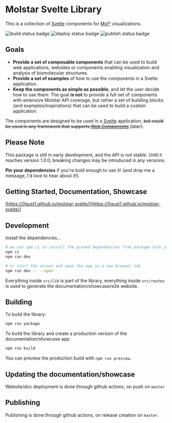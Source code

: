 # Molstar Svelte Library

This is a collection of [Svelte](https://svelte.dev) components for [Mol\*](https://molstar.org) visualizations.

![build status badge](https://github.com/0gust1/molstar-svelte/actions/workflows/build.yml/badge.svg?event=push) ![deploy status badge](https://github.com/0gust1/molstar-svelte/actions/workflows/deploy.yml/badge.svg?event=push) ![publish status badge](https://github.com/0gust1/molstar-svelte/actions/workflows/publish.yml/badge.svg?event=release)


## Goals 
- **Provide a set of composable components** that can be used to build web applications, websites or components enabling visualization and analysis of biomolecular structures.
- **Provide a set of examples** of how to use the components in a Svelte application.
- **Keep the components as simple as possible**, and let the user decide how to use them:  The goal **is not** to provide a full set of components with extensive Molstar API coverage, but rather a set of building blocks (and examples/inspirations) that can be used to build a custom application.

The components are designed to be used in a [Svelte](https://svelte.dev) application, ~~but could be used in any framework that supports [Web Components](https://developer.mozilla.org/en-US/docs/Web/Web_Components)~~ (later).

## Please Note

This package is still in early development, and the API is not stable. Until it reaches version 1.0.0, breaking changes may be introduced in any versions.

__Pin your dependencies__ if you're bold enough to use it! (and drop me a message, I'd love to hear about it!).

## Getting Started, Documentation, Showcase

[https://0gust1.github.io/molstar-svelte/](https://0gust1.github.io/molstar-svelte/)

## Development

Install the dependencies...

```bash
# we use npm ci to install the pinned dependencies from package-lock.json
npm ci 
npm run dev

# or start the server and open the app in a new browser tab
npm run dev -- --open
```

Everything inside `src/lib` is part of the library, everything inside `src/routes` is used to generate the documentation/showcase/e2e website.

## Building

To build the library:

```bash
npm run package
```

To build the library and create a production version of the documentation/showcase app:

```bash
npm run build
```

You can preview the production build with `npm run preview`.

## Updating the documentation/showcase

Website/doc deployment is done through github actions, on push on `master` 

## Publishing

Publishing is done through github actions, on release creation on `master`.
